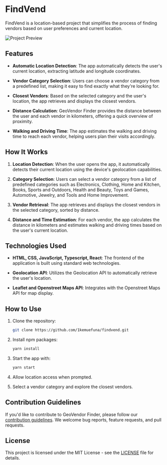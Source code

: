# FindVend

FindVend is a location-based project that simplifies the process of finding vendors based on user preferences and current location.

![Project Preview](https://drive.google.com/uc?export=download&id=1Vd_Ob7n9Ee_ABkU88WtL73X5n_WhFxwD)

## Features

- **Automatic Location Detection**: The app automatically detects the user's current location, extracting latitude and longitude coordinates.

- **Vendor Category Selection**: Users can choose a vendor category from a predefined list, making it easy to find exactly what they're looking for.

- **Closest Vendors**: Based on the selected category and the user's location, the app retrieves and displays the closest vendors.

- **Distance Calculation**: GeoVendor Finder provides the distance between the user and each vendor in kilometers, offering a quick overview of proximity.

- **Walking and Driving Time**: The app estimates the walking and driving time to reach each vendor, helping users plan their visits accordingly.

## How It Works

1. **Location Detection**: When the user opens the app, it automatically detects their current location using the device's geolocation capabilities.

2. **Category Selection**: Users can select a vendor category from a list of predefined categories such as Electronics, Clothing, Home and Kitchen, Books, Sports and Outdoors, Health and Beauty, Toys and Games, Automotive, Jewelry, and Tools and Home Improvement.

3. **Vendor Retrieval**: The app retrieves and displays the closest vendors in the selected category, sorted by distance.

4. **Distance and Time Estimation**: For each vendor, the app calculates the distance in kilometers and estimates walking and driving times based on the user's current location.

## Technologies Used

- **HTML, CSS, JavaScript, Typescript, React**: The frontend of the application is built using standard web technologies.

- **Geolocation API**: Utilizes the Geolocation API to automatically retrieve the user's location.

- **Leaflet and Openstreet Maps API**: Integrates with the Openstreet Maps API for map display.

## How to Use

1. Clone the repository:

   ```bash
   git clone https://github.com/1kemuefuna/findvend.git
2. Install npm packages:

    ```bash
    yarn install
3. Start the app with:

    ```bash
    yarn start
4. Allow location access when prompted.

5. Select a vendor category and explore the closest vendors.

## Contribution Guidelines

If you'd like to contribute to GeoVendor Finder, please follow our [contribution guidelines](CONTRIBUTING.md). We welcome bug reports, feature requests, and pull requests.

## License

This project is licensed under the MIT License - see the [LICENSE](LICENSE) file for details.
